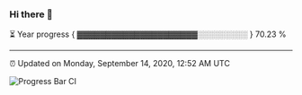 ### Hi there 👋

⏳ Year progress { ▓▓▓▓▓▓▓▓▓▓▓▓▓▓▓▓▓▓▓▓▓░░░░░░░░░ } 70.23 %

---

⏰ Updated on Monday, September 14, 2020, 12:52 AM UTC

![Progress Bar CI](https://github.com/arthurbuhl/arthurbuhl/workflows/Progress%20Bar%20CI/badge.svg)
